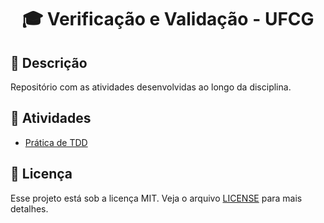 <h1 align="center">
  <p> 🎓 Verificação e Validação - UFCG </p>
</h1>

## 📝 Descrição

Repositório com as atividades desenvolvidas ao longo da disciplina.

## 📌 Atividades

- [Prática de TDD](TDD/README.md)

## 📃 Licença

Esse projeto está sob a licença MIT. Veja o arquivo [LICENSE](LICENSE) para mais detalhes.

